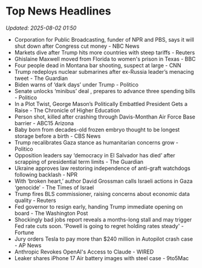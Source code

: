 # Top News Headlines

_Updated: 2025-08-02 01:50_

- Corporation for Public Broadcasting, funder of NPR and PBS, says it will shut down after Congress cut money - NBC News
- Markets dive after Trump hits more countries with steep tariffs - Reuters
- Ghislaine Maxwell moved from Florida to women's prison in Texas - BBC
- Four people dead in Montana bar shooting, suspect at large - CNN
- Trump redeploys nuclear submarines after ex-Russia leader’s menacing tweet - The Guardian
- Biden warns of ‘dark days’ under Trump - Politico
- Senate unlocks ‘minibus’ deal , prepares to advance three spending bills - Politico
- In a Plot Twist, George Mason’s Politically Embattled President Gets a Raise - The Chronicle of Higher Education
- Person shot, killed after crashing through Davis-Monthan Air Force Base barrier - ABC15 Arizona
- Baby born from decades-old frozen embryo thought to be longest storage before a birth - CBS News
- Trump recalibrates Gaza stance as humanitarian concerns grow - Politico
- Opposition leaders say ‘democracy in El Salvador has died’ after scrapping of presidential term limits - The Guardian
- Ukraine approves law restoring independence of anti-graft watchdogs following backlash - NPR
- With ‘broken heart,’ author David Grossman calls Israeli actions in Gaza ‘genocide’ - The Times of Israel
- Trump fires BLS commissioner, raising concerns about economic data quality - Reuters
- Fed governor to resign early, handing Trump immediate opening on board - The Washington Post
- Shockingly bad jobs report reveals a months-long stall and may trigger Fed rate cuts soon. 'Powell is going to regret holding rates steady' - Fortune
- Jury orders Tesla to pay more than $240 million in Autopilot crash case - AP News
- Anthropic Revokes OpenAI's Access to Claude - WIRED
- Leaker shares iPhone 17 Air battery images with steel case - 9to5Mac